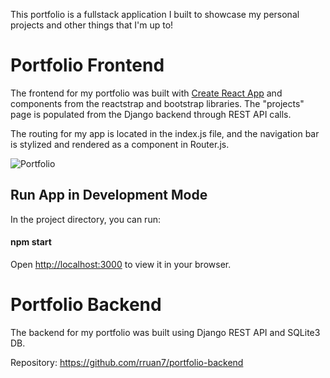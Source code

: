 This portfolio is a fullstack application I built to showcase my personal projects and other things that I'm up to! 

# Portfolio Frontend

The frontend for my portfolio was built with [Create React App](https://github.com/facebook/create-react-app) and components from the reactstrap and bootstrap libraries. The "projects" page is populated from the Django backend through REST API calls.

The routing for my app is located in the index.js file, and the navigation bar is stylized and rendered as a component in Router.js. 

![Portfolio](https://user-images.githubusercontent.com/71851361/155913717-72bec344-1594-4650-8fe0-97c326a4cbf1.JPG)

## Run App in Development Mode

In the project directory, you can run: 

#### npm start

Open [http://localhost:3000](http://localhost:3000) to view it in your browser.

# Portfolio Backend

The backend for my portfolio was built using Django REST API and SQLite3 DB. 

Repository: https://github.com/rruan7/portfolio-backend
